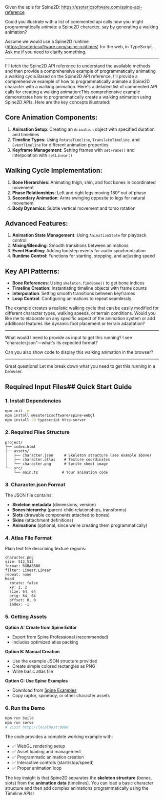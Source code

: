 <!-- user -->

Given the apis for Spine2D: https://esotericsoftware.com/spine-api-reference

Could you illustrate with a list of commented api calls how you might programmatically animate a Spine2D character, say by generating a walking animation?

Assume we would use a Spine2D runtime (https://esotericsoftware.com/spine-runtimes) for the web, in TypeScript. Ask me if you need to clarify something.

---

<!-- claude -->

I'll fetch the Spine2D API reference to understand the available methods and then provide a comprehensive example of programmatically animating a walking cycle.Based on the Spine2D API reference, I'll provide a comprehensive example of how to programmatically animate a Spine2D character with a walking animation. Here's a detailed list of commented API calls for creating a walking animation:This comprehensive example demonstrates how to programmatically create a walking animation using Spine2D APIs. Here are the key concepts illustrated:

## **Core Animation Components:**

1. **Animation Setup**: Creating an `Animation` object with specified duration and timelines
2. **Timeline Types**: Using `RotateTimeline`, `TranslateTimeline`, and `EventTimeline` for different animation properties
3. **Keyframe Management**: Setting frames with `setFrame()` and interpolation with `setLinear()`

## **Walking Cycle Implementation:**

1. **Bone Hierarchies**: Animating thigh, shin, and foot bones in coordinated movement
2. **Phase Relationships**: Left and right legs moving 180° out of phase
3. **Secondary Animation**: Arms swinging opposite to legs for natural movement
4. **Body Dynamics**: Subtle vertical movement and torso rotation

## **Advanced Features:**

1. **Animation State Management**: Using `AnimationState` for playback control
2. **Mixing/Blending**: Smooth transitions between animations
3. **Event Handling**: Adding footstep events for audio synchronization
4. **Runtime Control**: Functions for starting, stopping, and adjusting speed

## **Key API Patterns:**

- **Bone References**: Using `skeleton.findBone()` to get bone indices
- **Timeline Creation**: Instantiating timeline objects with frame counts
- **Interpolation**: Setting smooth transitions between keyframes
- **Loop Control**: Configuring animations to repeat seamlessly

The example creates a realistic walking cycle that can be easily modified for different character types, walking speeds, or terrain conditions. Would you like me to elaborate on any specific aspect of the animation system or add additional features like dynamic foot placement or terrain adaptation?

---

<!-- user -->

What would I need to provide as input to get this running? I see "character.json"—what's its expected format? 

Can you also show code to display this walking animation in the browser?

---

<!-- claude -->

Great questions! Let me break down what you need to get this running in a browser.

## Required Input Files## Quick Start Guide

### 1. **Install Dependencies**
```bash
npm init -y
npm install @esotericsoftware/spine-webgl
npm install -D typescript http-server
```

### 2. **Required Files Structure**
```
project/
├── index.html
├── assets/
│   ├── character.json     # Skeleton structure (see example above)
│   ├── character.atlas    # Texture coordinates
│   └── character.png      # Sprite sheet image
└── src/
    └── main.ts           # Your animation code
```

### 3. **Character.json Format**
The JSON file contains:
- **Skeleton metadata** (dimensions, version)
- **Bones hierarchy** (parent-child relationships, transforms)
- **Slots** (drawable components attached to bones)
- **Skins** (attachment definitions)
- **Animations** (optional, since we're creating them programmatically)

### 4. **Atlas File Format**
Plain text file describing texture regions:
```
character.png
size: 512,512
format: RGBA8888
filter: Linear,Linear
repeat: none
head
  rotate: false
  xy: 2, 2
  size: 64, 64
  orig: 64, 64
  offset: 0, 0
  index: -1
```

### 5. **Getting Assets**

**Option A: Create from Spine Editor**
- Export from Spine Professional (recommended)
- Includes optimized atlas packing

**Option B: Manual Creation**
- Use the example JSON structure provided
- Create simple colored rectangles as PNG
- Write basic atlas file

**Option C: Use Spine Examples**
- Download from [Spine Examples](https://github.com/EsotericSoftware/spine-runtimes)
- Copy raptor, spineboy, or other character assets

### 6. **Run the Demo**
```bash
npm run build
npm run serve
# Visit http://localhost:8080
```

The code provides a complete working example with:
- ✅ WebGL rendering setup
- ✅ Asset loading and management  
- ✅ Programmatic animation creation
- ✅ Interactive controls (start/stop/speed)
- ✅ Proper animation loop

The key insight is that Spine2D separates the **skeleton structure** (bones, slots) from the **animation data** (timelines). You can load a basic character structure and then add complex animations programmatically using the Timeline APIs!